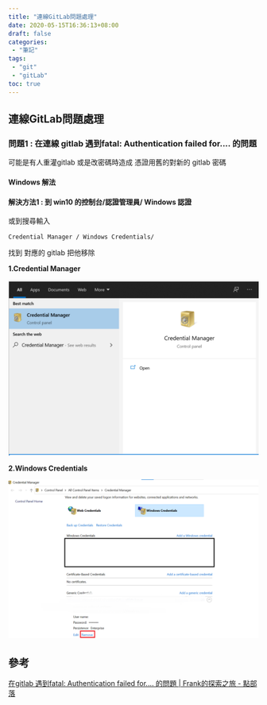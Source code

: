 ```yaml
---
title: "連線GitLab問題處理"
date: 2020-05-15T16:36:13+08:00
draft: false
categories:
 - "筆記"
tags:
 - "git"
 - "gitLab"
toc: true
---
```




<!--more-->


## 連線GitLab問題處理

### 問題1 : 在連線 gitlab 遇到fatal: Authentication failed for.... 的問題

 可能是有人重灌gitlab 或是改密碼時造成 憑證用舊的對新的 gitlab 密碼

#### Windows 解法

#### 解決方法1 : 到 win10 的控制台/認證管理員/ Windows 認證

或到搜尋輸入
```
Credential Manager / Windows Credentials/ 
```
找到  對應的 gitlab 把他移除

**1.Credential Manager**

![Credential Manager](/images/git/Credential_Manager.png)

**2.Windows Credentials**

![Windows_Credentials](/images/git/Windows_Credentials.png)

## 參考

[在gitlab 遇到fatal: Authentication failed for.... 的問題 | Frank的探索之旅 - 點部落](https://dotblogs.com.tw/zeroade/2018/10/11/111941)


